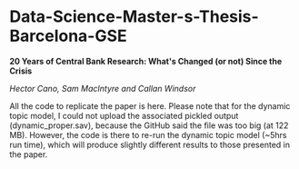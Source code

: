 # Data-Science-Master-s-Thesis-Barcelona-GSE
**20 Years of Central Bank Research: What's Changed (or not) Since the Crisis**

_Hector Cano, Sam MacIntyre and Callan Windsor_

All the code to replicate the paper is here. 
Please note that for the dynamic topic model, I could not upload the associated pickled output (dynamic_proper.sav), because the GitHub said the file was too big (at 122 MB).
However, the code is there to re-run the dynamic topic model (~5hrs run time), which will produce slightly different results to those presented in the paper.

